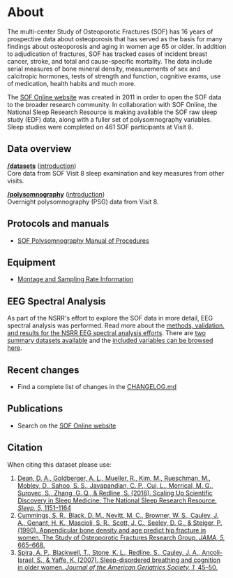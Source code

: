 # About

The multi-center Study of Osteoporotic Fractures (SOF) has 16 years of prospective data about osteoporosis that has served as the basis for many findings about osteoporosis and aging in women age 65 or older. In addition to adjudication of fractures, SOF has tracked cases of incident breast cancer, stroke, and total and cause-specific mortality. The data include serial measures of bone mineral density, measurements of sex and calcitropic hormones, tests of strength and function, cognitive exams, use of medication, health habits and much more.

The [SOF Online website](http://sof.ucsf.edu/) was created in 2011 in order to open the SOF data to the broader research community. In collaboration with SOF Online, the National Sleep Research Resource is making available the SOF raw sleep study (EDF) data, along with a fuller set of polysomnography variables.  Sleep studies were completed on 461 SOF participants at Visit 8.

## Data overview

**[/datasets](:files_path:/datasets)** ([introduction](:pages_path:/dataset-introduction.md)) <br/> Core data from SOF Visit 8 sleep examination and key measures from other visits.

**[/polysomnography](:files_path:/polysomnography)** ([introduction](:pages_path:/polysomnography-introduction.md))<br/> Overnight polysomnography (PSG) data from Visit 8.

## Protocols and manuals

- [SOF Polysomnography Manual of Procedures](:files_path:/documentation?f=SOF_Polysomnography_Manual_of_Procedures.pdf)

## Equipment
- [Montage and Sampling Rate Information](:pages_path:/montage-and-sampling-rate-information.md)

## EEG Spectral Analysis

As part of the NSRR's effort to explore the SOF data in more detail, EEG spectral analysis was performed. Read more about the [methods, validation, and results for the NSRR EEG spectral analysis efforts](:pages_path:/eeg-spectral-analysis.md). There are [two summary datasets available](:files_path:/datasets) and the [included variables can be browsed here](https://www.sleepdata.org/datasets/sof/variables?folder=Spectral+Analysis).

## Recent changes

- Find a complete list of changes in the [CHANGELOG.md](:pages_path:/CHANGELOG.md)

## Publications

- Search on the [SOF Online website](http://sof.ucsf.edu/interface/PubMain.asp)

## Citation

When citing this dataset please use:

1. [Dean, D. A., Goldberger, A. L., Mueller, R., Kim, M., Rueschman, M., Mobley, D., Sahoo, S. S., Jayapandian, C. P., Cui, L., Morrical, M. G., Surovec, S., Zhang, G. Q., & Redline, S. (2016). Scaling Up Scientific Discovery in Sleep Medicine: The National Sleep Research Resource. *Sleep, 5,* 1151–1164](http://www.ncbi.nlm.nih.gov/pubmed/27070134)
2. [Cummings, S. R., Black, D. M., Nevitt, M. C., Browner, W. S., Cauley, J. A., Genant, H. K., Mascioli, S. R., Scott, J. C., Seeley, D. G., & Steiger, P. (1990). Appendicular bone density and age predict hip fracture in women. The Study of Osteoporotic Fractures Research Group. *JAMA, 5,* 665–668.](http://www.ncbi.nlm.nih.gov/pubmed/2404146)
3. [Spira, A. P., Blackwell, T., Stone, K. L., Redline, S., Cauley, J. A., Ancoli-Israel, S., & Yaffe, K. (2007). Sleep-disordered breathing and cognition in older women. *Journal of the American Geriatrics Society, 1,* 45–50.](http://www.ncbi.nlm.nih.gov/pubmed/18047498/)
